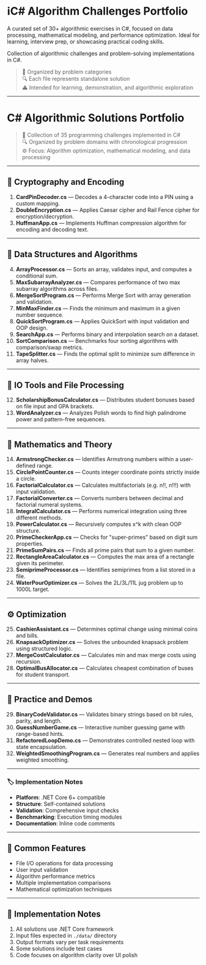 # ℹ️C# Algorithm Challenges Portfolio

A curated set of 30+ algorithmic exercises in C#, focused on data processing, mathematical modeling, and performance optimization. Ideal for learning, interview prep, or showcasing practical coding skills.

Collection of algorithmic challenges and problem-solving implementations in C#.

> 📌 Organized by problem categories  
> 🔍 Each file represents standalone solution  
> ⚠️ Intended for learning, demonstration, and algorithmic exploration

---

# C# Algorithmic Solutions Portfolio

> 📘 Collection of 35 programming challenges implemented in C#  
> 🔍 Organized by problem domains with chronological progression  
> ⚙️ Focus: Algorithm optimization, mathematical modeling, and data processing

---

## 📁 Cryptography and Encoding
1. **CardPinDecoder.cs** — Decodes a 4-character code into a PIN using a custom mapping.  
2. **DoubleEncryption.cs** — Applies Caesar cipher and Rail Fence cipher for encryption/decryption.  
3. **HuffmanApp.cs** — Implements Huffman compression algorithm for encoding and decoding text.

---

## 🧠 Data Structures and Algorithms
4. **ArrayProcessor.cs** — Sorts an array, validates input, and computes a conditional sum.  
5. **MaxSubarrayAnalyzer.cs** — Compares performance of two max subarray algorithms across files.  
6. **MergeSortProgram.cs** — Performs Merge Sort with array generation and validation.  
7. **MinMaxFinder.cs** — Finds the minimum and maximum in a given number sequence.  
8. **QuickSortProgram.cs** — Applies QuickSort with input validation and OOP design.  
9. **SearchApp.cs** — Performs binary and interpolation search on a dataset.  
10. **SortComparison.cs** — Benchmarks four sorting algorithms with comparison/swap metrics.  
11. **TapeSplitter.cs** — Finds the optimal split to minimize sum difference in array halves.

---

## 📂 IO Tools and File Processing
12. **ScholarshipBonusCalculator.cs** — Distributes student bonuses based on file input and GPA brackets.  
13. **WordAnalyzer.cs** — Analyzes Polish words to find high palindrome power and pattern-free sequences.

---

## 📐 Mathematics and Theory
14. **ArmstrongChecker.cs** — Identifies Armstrong numbers within a user-defined range.  
15. **CirclePointCounter.cs** — Counts integer coordinate points strictly inside a circle.  
16. **FactorialCalculator.cs** — Calculates multifactorials (e.g. n!!, n!!!) with input validation.  
17. **FactorialConverter.cs** — Converts numbers between decimal and factorial numeral systems.  
18. **IntegralCalculator.cs** — Performs numerical integration using three different methods.  
19. **PowerCalculator.cs** — Recursively computes x^k with clean OOP structure.  
20. **PrimeCheckerApp.cs** — Checks for "super-primes" based on digit sum properties.  
21. **PrimeSumPairs.cs** — Finds all prime pairs that sum to a given number.  
22. **RectangleAreaCalculator.cs** — Computes the max area of a rectangle given its perimeter.  
23. **SemiprimeProcessor.cs** — Identifies semiprimes from a list stored in a file.  
24. **WaterPourOptimizer.cs** — Solves the 2L/3L/11L jug problem up to 1000L target.

---

## ⚙️ Optimization
25. **CashierAssistant.cs** — Determines optimal change using minimal coins and bills.  
26. **KnapsackOptimizer.cs** — Solves the unbounded knapsack problem using structured logic.  
27. **MergeCostCalculator.cs** — Calculates min and max merge costs using recursion.  
28. **OptimalBusAllocator.cs** — Calculates cheapest combination of buses for student transport.

---

## 🧪 Practice and Demos
29. **BinaryCodeValidator.cs** — Validates binary strings based on bit rules, parity, and length.  
30. **GuessNumberGame.cs** — Interactive number guessing game with range-based hints.  
31. **RefactoredLoopDemo.cs** — Demonstrates controlled nested loop with state encapsulation.  
32. **WeightedSmoothingProgram.cs** — Generates real numbers and applies weighted smoothing.

---


### 🏷️ Implementation Notes
- **Platform**: .NET Core 6+ compatible
- **Structure**: Self-contained solutions
- **Validation**: Comprehensive input checks
- **Benchmarking**: Execution timing modules
- **Documentation**: Inline code comments

---

## 🧰 Common Features
- File I/O operations for data processing
- User input validation
- Algorithm performance metrics
- Multiple implementation comparisons
- Mathematical optimization techniques

---

## 📎 Implementation Notes
1. All solutions use .NET Core framework
2. Input files expected in `./data/` directory
3. Output formats vary per task requirements
4. Some solutions include test cases
5. Code focuses on algorithm clarity over UI polish